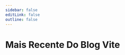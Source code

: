 ```yaml
---
sidebar: false
editLink: false
outline: false
---
```


<script setup>
import BlogIndex from '../.vitepress/theme/components/BlogIndex.vue'
</script>

# Mais Recente Do Blog Vite

<BlogIndex/>
